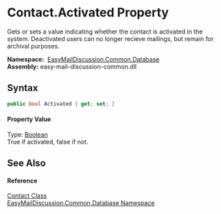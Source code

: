 Contact.Activated Property
==========================
Gets or sets a value indicating whether the contact is activated in the system. Deactivated users can no longer recieve mailings, but remain for archival purposes.

  **Namespace:**  [EasyMailDiscussion.Common.Database][1]  
  **Assembly:** easy-mail-discussion-common.dll

Syntax
------

```csharp
public bool Activated { get; set; }
```

#### Property Value
Type: [Boolean][2]  
 True if activated, false if not. 

See Also
--------

#### Reference
[Contact Class][3]  
[EasyMailDiscussion.Common.Database Namespace][1]  

[1]: ../README.md
[2]: https://docs.microsoft.com/dotnet/api/system.boolean
[3]: README.md